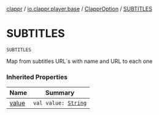 [clappr](../../index.md) / [io.clappr.player.base](../index.md) / [ClapprOption](index.md) / [SUBTITLES](./-s-u-b-t-i-t-l-e-s.md)

# SUBTITLES

`SUBTITLES`

Map from subtitles URL`s with name and URL to each one

### Inherited Properties

| Name | Summary |
|---|---|
| [value](value.md) | `val value: `[`String`](https://kotlinlang.org/api/latest/jvm/stdlib/kotlin/-string/index.html) |
